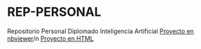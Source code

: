 # REP-PERSONAL
Repositorio Personal Diplomado Inteligencia Artificial
[Proyecto en nbviewer](https://nbviewer.jupyter.org/github/DIAZMILEY/REP-PERSONAL/blob/main/22032021_Entendiendo_JLGHPYRL.ipynb)/n
[Proyecto en HTML](https://htmlpreview.github.io/?https://github.com/DIAZMILEY/REP-PERSONAL/blob/main/22032021_Entendiendo_JLGHPYRL.html)

